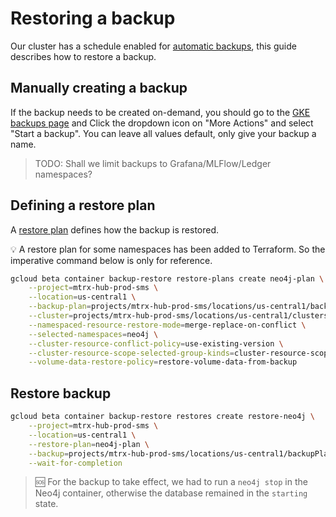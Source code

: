# Restoring a backup

Our cluster has a schedule enabled for [automatic backups](https://cloud.google.com/kubernetes-engine/docs/add-on/backup-for-gke/how-to/backup-schedule), this guide describes how to restore a backup.

## Manually creating a backup

If the backup needs to be created on-demand, you should go to the [GKE backups page](https://console.cloud.google.com/kubernetes/backups/backupPlans) and Click the dropdown icon on "More Actions" and select "Start a backup". You can leave all values default, only give your backup a name.

> TODO: Shall we limit backups to Grafana/MLFlow/Ledger namespaces?

## Defining a restore plan


A [restore plan](https://cloud.google.com/kubernetes-engine/docs/add-on/backup-for-gke/how-to/restore-plan) defines how the backup is restored.

:bulb: A restore plan for some namespaces has been added to Terraform. So the imperative command below is only for reference.

```bash
gcloud beta container backup-restore restore-plans create neo4j-plan \
    --project=mtrx-hub-prod-sms \
    --location=us-central1 \
    --backup-plan=projects/mtrx-hub-prod-sms/locations/us-central1/backupPlans/rpo-daily-window \
    --cluster=projects/mtrx-hub-prod-sms/locations/us-central1/clusters/compute-cluster \
    --namespaced-resource-restore-mode=merge-replace-on-conflict \
    --selected-namespaces=neo4j \
    --cluster-resource-conflict-policy=use-existing-version \
    --cluster-resource-scope-selected-group-kinds=cluster-resource-scope-no-group-kinds \
    --volume-data-restore-policy=restore-volume-data-from-backup
```

## Restore backup

```bash
gcloud beta container backup-restore restores create restore-neo4j \
    --project=mtrx-hub-prod-sms \
    --location=us-central1 \
    --restore-plan=neo4j-plan \
    --backup=projects/mtrx-hub-prod-sms/locations/us-central1/backupPlans/rpo-daily-window/backups/neo4j-test-backup \
    --wait-for-completion
```

> 🆘 For the backup to take effect, we had to run a `neo4j stop` in the Neo4j container, otherwise the database remained in the `starting` state.